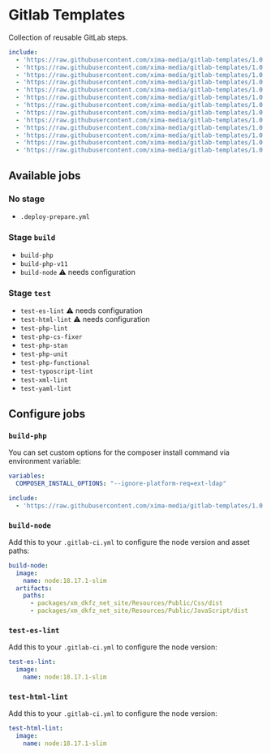 # Gitlab Templates

Collection of reusable GitLab steps.

```yml
include:
  - 'https://raw.githubusercontent.com/xima-media/gitlab-templates/1.0.0/.deploy-prepare.yml'
  - 'https://raw.githubusercontent.com/xima-media/gitlab-templates/1.0.0/build-php.yml'
  - 'https://raw.githubusercontent.com/xima-media/gitlab-templates/1.0.0/build-node.yml'
  - 'https://raw.githubusercontent.com/xima-media/gitlab-templates/1.0.0/test-es-lint.yml'
  - 'https://raw.githubusercontent.com/xima-media/gitlab-templates/1.0.0/test-html-lint.yml'
  - 'https://raw.githubusercontent.com/xima-media/gitlab-templates/1.0.0/test-php-lint.yml'
  - 'https://raw.githubusercontent.com/xima-media/gitlab-templates/1.0.0/test-php-cs-fixer.yml'
  - 'https://raw.githubusercontent.com/xima-media/gitlab-templates/1.0.0/test-php-stan.yml'
  - 'https://raw.githubusercontent.com/xima-media/gitlab-templates/1.0.0/test-php-unit.yml'
  - 'https://raw.githubusercontent.com/xima-media/gitlab-templates/1.0.0/test-php-functional.yml'
  - 'https://raw.githubusercontent.com/xima-media/gitlab-templates/1.0.0/test-typoscript-lint.yml'
  - 'https://raw.githubusercontent.com/xima-media/gitlab-templates/1.0.0/test-xml-lint.yml'
  - 'https://raw.githubusercontent.com/xima-media/gitlab-templates/1.0.0/test-yaml-lint.yml'
```

## Available jobs

### No stage
* `.deploy-prepare.yml`

### Stage `build`
* `build-php`
* `build-php-v11`
* `build-node` ⚠️ needs configuration

### Stage `test`
* `test-es-lint` ⚠️ needs configuration
* `test-html-lint` ⚠️ needs configuration
* `test-php-lint`
* `test-php-cs-fixer`
* `test-php-stan`
* `test-php-unit`
* `test-php-functional`
* `test-typoscript-lint`
* `test-xml-lint`
* `test-yaml-lint`

## Configure jobs

### `build-php`

You can set custom options for the composer install command via environment variable:

```yaml
variables:
  COMPOSER_INSTALL_OPTIONS: "--ignore-platform-req=ext-ldap"

include:
  - 'https://raw.githubusercontent.com/xima-media/gitlab-templates/1.0.0/build-php.yml'
```


### `build-node`

Add this to your `.gitlab-ci.yml` to configure the node version and asset paths:

```yaml
build-node:
  image:
    name: node:18.17.1-slim
  artifacts:
    paths:
      - packages/xm_dkfz_net_site/Resources/Public/Css/dist
      - packages/xm_dkfz_net_site/Resources/Public/JavaScript/dist
```


### `test-es-lint`

Add this to your `.gitlab-ci.yml` to configure the node version:

```yaml
test-es-lint:
  image:
    name: node:18.17.1-slim
```

### `test-html-lint`

Add this to your `.gitlab-ci.yml` to configure the node version:

```yaml
test-html-lint:
  image:
    name: node:18.17.1-slim
```
